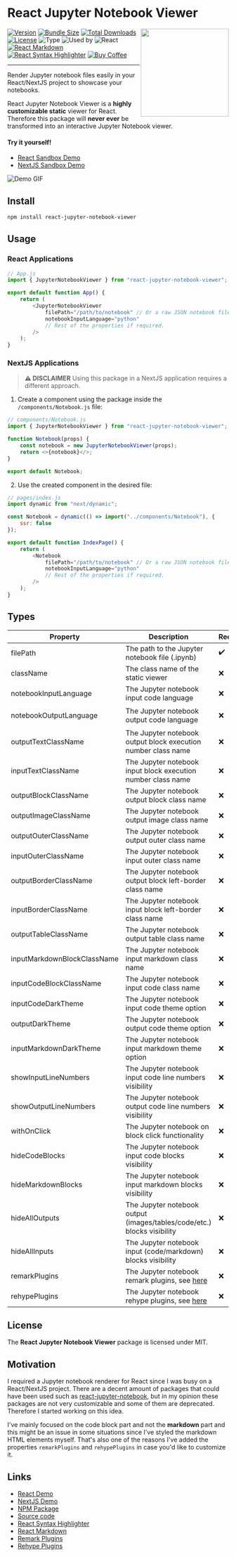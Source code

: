 # React Jupyter Notebook Viewer

<img src="https://raw.githubusercontent.com/mtetik98/react-jupyter-notebook-viewer/main/static/logo.webp" align="right" width="200" />

[![Version](https://img.shields.io/npm/v/react-jupyter-notebook-viewer?style=flat-square)](https://www.npmjs.com/package/react-jupyter-notebook-viewer)
[![Bundle Size](https://img.shields.io/bundlephobia/min/react-jupyter-notebook-viewer?style=flat-square)](https://www.npmjs.com/package/react-jupyter-notebook-viewer)
[![Total Downloads](https://img.shields.io/npm/dm/react-jupyter-notebook-viewer?style=flat-square)](https://www.npmjs.com/package/react-jupyter-notebook-viewer)
[![License](https://img.shields.io/npm/l/react-jupyter-notebook-viewer)](https://github.com/mtetik98/react-jupyter-notebook-viewer/blob/main/LICENSE)
![Type](https://img.shields.io/npm/types/react-jupyter-notebook-viewer)
![Used by](https://img.shields.io/sourcegraph/rrc/react-jupyter-notebook-viewer)
![React](https://img.shields.io/npm/dependency-version/react-jupyter-notebook-viewer/react)
[![React Markdown](https://img.shields.io/npm/dependency-version/react-jupyter-notebook-viewer/react-markdown)](https://www.npmjs.com/package/react-markdown)
[![React Syntax Highlighter](https://img.shields.io/npm/dependency-version/react-jupyter-notebook-viewer/react-syntax-highlighter)](https://www.npmjs.com/package/react-syntax-highlighter)
[![Buy Coffee](https://img.shields.io/badge/-buy_me_a%C2%A0coffee-gray?logo=buy-me-a-coffee)](https://www.buymeacoffee.com/mtetik98)

---

Render Jupyter notebook files easily in your React/NextJS project to showcase your notebooks.

React Jupyter Notebook Viewer is a **highly customizable static** viewer for React. Therefore this package will **never ever** be transformed into an interactive Jupyter Notebook viewer.

#### Try it yourself!
- [React Sandbox Demo](https://codesandbox.io/s/react-example-react-jupyter-notebook-viewer-ti7qcf)
- [NextJS Sandbox Demo](https://codesandbox.io/s/nextjs-example-react-jupyter-notebook-viewer-lzjcb5)

![Demo GIF](https://raw.githubusercontent.com/mtetik98/react-jupyter-notebook-viewer/3a6f854ae3f0defee44c00163cc3083d2762937f/static/demo.gif)

## Install
```bash
npm install react-jupyter-notebook-viewer
```

## Usage

### React Applications

```js
// App.js
import { JupyterNotebookViewer } from "react-jupyter-notebook-viewer";

export default function App() {
	return (
		<JupyterNotebookViewer
			filePath="/path/to/notebook" // Or a raw JSON notebook file location online
			notebookInputLanguage="python"
			// Rest of the properties if required.
		/>
	);
}
```

### NextJS Applications

> **⚠️ DISCLAIMER**
> Using this package in a NextJS application requires a different approach.

1. Create a component using the package inside the ``/components/Notebook.js`` file:

```js
// components/Notebook.js
import { JupyterNotebookViewer } from "react-jupyter-notebook-viewer";

function Notebook(props) {
	const notebook = new JupyterNotebookViewer(props);
	return <>{notebook}</>;
}

export default Notebook;
```

2. Use the created component in the desired file:

```js
// pages/index.js
import dynamic from "next/dynamic";

const Notebook = dynamic(() => import("../components/Notebook"), {
	ssr: false
});

export default function IndexPage() {
	return (
		<Notebook
			filePath="/path/to/notebook" // Or a raw JSON notebook file location online
			notebookInputLanguage="python"
			// Rest of the properties if required.
		/>
	);
}
```


## Types

| Property                    | Description                                                                                                                  | Required | Type    | Default Value          |
| --------------------------- | ---------------------------------------------------------------------------------------------------------------------------- | -------- | ------- | ---------------------- |
| filePath                    | The path to the Jupyter notebook file (.ipynb)                                                                               | ✔️        | string  | -                      |
| className                   | The class name of the static viewer                                                                                          | ❌        | string  | -                      |
| notebookInputLanguage       | The Jupyter notebook input code language                                                                                     | ❌        | string  | -                      |
| notebookOutputLanguage      | The Jupyter notebook output code language                                                                                    | ❌        | string  | `notebookOutputLanguage OR notebookInputLanguage` |
| outputTextClassName         | The Jupyter notebook output block execution number class name                                                                | ❌        | string  | -                      |
| inputTextClassName          | The Jupyter notebook input block execution number class name                                                                 | ❌        | string  | -                      |
| outputBlockClassName        | The Jupyter notebook output block class name                                                                                 | ❌        | string  | -                      |
| outputImageClassName        | The Jupyter notebook output image class name                                                                                 | ❌        | string  | -                      |
| outputOuterClassName        | The Jupyter notebook output outer class name                                                                                 | ❌        | string  | -                      |
| inputOuterClassName         | The Jupyter notebook input outer class name                                                                                  | ❌        | string  | -                      |
| outputBorderClassName       | The Jupyter notebook output block left-border class name                                                                     | ❌        | string  | -                      |
| inputBorderClassName        | The Jupyter notebook input block left-border class name                                                                      | ❌        | string  | -                      |
| outputTableClassName        | The Jupyter notebook output table class name                                                                                 | ❌        | string  | -                      |
| inputMarkdownBlockClassName | The Jupyter notebook input markdown class name                                                                               | ❌        | string  | -                      |
| inputCodeBlockClassName     | The Jupyter notebook input code class name                                                                                   | ❌        | string  | -                      |
| inputCodeDarkTheme          | The Jupyter notebook input code theme option                                                                                 | ❌        | boolean | `false`                |
| outputDarkTheme             | The Jupyter notebook output code theme option                                                                                | ❌        | boolean | `false`                |
| inputMarkdownDarkTheme      | The Jupyter notebook input markdown theme option                                                                             | ❌        | boolean | `false`                |
| showInputLineNumbers        | The Jupyter notebook input code line numbers visibility                                                                      | ❌        | boolean | `false`                |
| showOutputLineNumbers       | The Jupyter notebook output code line numbers visibility                                                                     | ❌        | boolean | `false`                |
| withOnClick                 | The Jupyter notebook on block click functionality                                                                            | ❌        | boolean | `false`                |
| hideCodeBlocks              | The Jupyter notebook input code blocks visibility                                                                            | ❌        | boolean | `false`                |
| hideMarkdownBlocks          | The Jupyter notebook input markdown blocks visibility                                                                        | ❌        | boolean | `false`                |
| hideAllOutputs              | The Jupyter notebook output (images/tables/code/etc.) blocks visibility                                                      | ❌        | boolean | `false`                |
| hideAllInputs               | The Jupyter notebook input (code/markdown) blocks visibility                                                                 | ❌        | boolean | `false`                |
| remarkPlugins               | The Jupyter notebook remark plugins, see [here](https://github.com/remarkjs/remark/blob/main/doc/plugins.md#list-of-plugins) | ❌        | array   | -                      |
| rehypePlugins               | The Jupyter notebook rehype plugins, see [here](https://github.com/rehypejs/rehype/blob/main/doc/plugins.md#list-of-plugins) | ❌        | array   | -                      |

## License
The **React Jupyter Notebook Viewer** package is licensed under MIT.

## Motivation
I required a Jupyter notebook renderer for React since I was busy on a React/NextJS project. There are a decent amount of packages that could have been used such as [react-jupyter-notebook](https://www.npmjs.com/package/react-jupyter-notebook), but in my opinion these packages are not very customizable and some of them are deprecated. Therefore I started working on this idea.

I've mainly focused on the code block part and not the **markdown** part and this might be an issue in some situations since I've styled the markdown HTML elements myself. That's also one of the reasons I've added the properties ``remarkPlugins`` and ``rehypePlugins`` in case you'd like to customize it.

## Links
- [React Demo](https://codesandbox.io/s/react-example-react-jupyter-notebook-viewer-ti7qcf)
- [NextJS Demo](https://codesandbox.io/s/nextjs-example-react-jupyter-notebook-viewer-lzjcb5)
- [NPM Package](https://www.npmjs.com/package/react-jupyter-notebook-viewer)
- [Source code](https://github.com/mtetik98/react-jupyter-notebook-viewer)
- [React Syntax Highlighter](https://www.npmjs.com/package/react-syntax-highlighter)
- [React Markdown](https://www.npmjs.com/package/react-markdown)
- [Remark Plugins](https://github.com/remarkjs/remark/blob/main/doc/plugins.md#list-of-plugins)
- [Rehype Plugins](https://github.com/rehypejs/rehype/blob/main/doc/plugins.md#list-of-plugins)